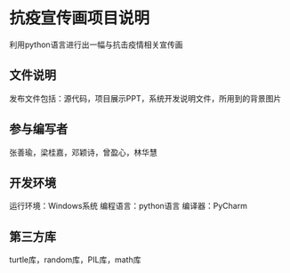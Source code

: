 抗疫宣传画项目说明
=
利用python语言进行出一幅与抗击疫情相关宣传画

文件说明
--
发布文件包括：源代码，项目展示PPT，系统开发说明文件，所用到的背景图片

参与编写者
--
张善瑜，梁桂嘉，邓颖诗，曾盈心，林华慧

开发环境
--
运行环境：Windows系统
编程语言：python语言
编译器：PyCharm

第三方库
--
turtle库，random库，PIL库，math库
